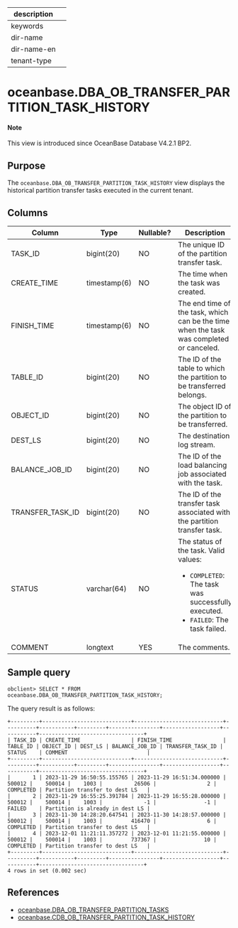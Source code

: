| description ||
|---|---|
| keywords ||
| dir-name ||
| dir-name-en ||
| tenant-type ||

# oceanbase.DBA_OB_TRANSFER_PARTITION_TASK_HISTORY

<main id="notice" type='explain'>
  <h4>Note</h4>
  <p>This view is introduced since OceanBase Database V4.2.1 BP2. </p>
</main>

## Purpose

The `oceanbase.DBA_OB_TRANSFER_PARTITION_TASK_HISTORY` view displays the historical partition transfer tasks executed in the current tenant. 

## Columns

| **Column** | **Type** | **Nullable?** | **Description** |
| --- | --- | --- | --- |
| TASK_ID | bigint(20) | NO | The unique ID of the partition transfer task. |
| CREATE_TIME | timestamp(6) | NO | The time when the task was created. |
| FINISH_TIME | timestamp(6) | NO | The end time of the task, which can be the time when the task was completed or canceled. |
| TABLE_ID | bigint(20) | NO | The ID of the table to which the partition to be transferred belongs. |
| OBJECT_ID | bigint(20) | NO | The object ID of the partition to be transferred. |
| DEST_LS | bigint(20) | NO | The destination log stream. |
| BALANCE_JOB_ID | bigint(20) | NO | The ID of the load balancing job associated with the task. |
| TRANSFER_TASK_ID | bigint(20) | NO | The ID of the transfer task associated with the partition transfer task. |
| STATUS | varchar(64) | NO | The status of the task. Valid values:<ul><li>`COMPLETED`: The task was successfully executed.</li><li>`FAILED`: The task failed.</li></ul> |
| COMMENT | longtext | YES | The comments. |

## Sample query

```shell
obclient> SELECT * FROM oceanbase.DBA_OB_TRANSFER_PARTITION_TASK_HISTORY;
```

The query result is as follows:

```shell
+---------+----------------------------+----------------------------+----------+-----------+---------+----------------+------------------+-----------+---------------------------------+
| TASK_ID | CREATE_TIME                | FINISH_TIME                | TABLE_ID | OBJECT_ID | DEST_LS | BALANCE_JOB_ID | TRANSFER_TASK_ID | STATUS    | COMMENT                         |
+---------+----------------------------+----------------------------+----------+-----------+---------+----------------+------------------+-----------+---------------------------------+
|       1 | 2023-11-29 16:50:55.155765 | 2023-11-29 16:51:34.000000 |   500012 |    500014 |    1003 |          26506 |                2 | COMPLETED | Partition transfer to dest LS   |
|       2 | 2023-11-29 16:55:25.391784 | 2023-11-29 16:55:28.000000 |   500012 |    500014 |    1003 |             -1 |               -1 | FAILED    | Partition is already in dest LS |
|       3 | 2023-11-30 14:28:20.647541 | 2023-11-30 14:28:57.000000 |   500012 |    500014 |    1003 |         416470 |                6 | COMPLETED | Partition transfer to dest LS   |
|       4 | 2023-12-01 11:21:11.357272 | 2023-12-01 11:21:55.000000 |   500012 |    500014 |    1003 |         737367 |               10 | COMPLETED | Partition transfer to dest LS   |
+---------+----------------------------+----------------------------+----------+-----------+---------+----------------+------------------+-----------+---------------------------------+
4 rows in set (0.002 sec)
```

## References

* [oceanbase.DBA_OB_TRANSFER_PARTITION_TASKS](23200.o-dba_ob_transfer_partition_tasks-of-sys-tenant.md)
* [oceanbase.CDB_OB_TRANSFER_PARTITION_TASK_HISTORY](11600.o-cdb_ob_transfer_partition_tasks_history-of-sys-tenant.md)
